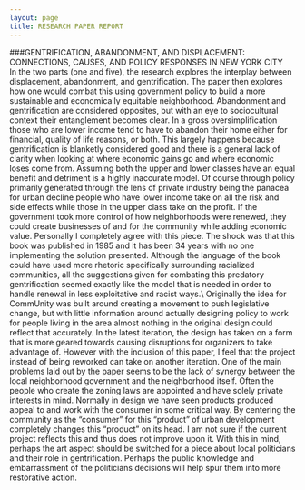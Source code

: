 ```yaml
---
layout: page
title: RESEARCH PAPER REPORT
---
```


###GENTRIFICATION, ABANDONMENT, AND DISPLACEMENT: CONNECTIONS, CAUSES, AND POLICY RESPONSES IN NEW YORK CITY\
In the two parts (one and five), the research explores the interplay between displacement, abandonment, and gentrification. The paper then explores how one would combat this using government policy to build a more sustainable and economically equitable neighborhood. Abandonment and gentrification are considered opposites, but with an eye to sociocultural context their entanglement becomes clear. In a gross oversimplification those who are lower income tend to have to abandon their home either for financial, quality of life reasons, or both. This largely happens because gentrification is blanketly considered good and there is a general lack of clarity when looking at where economic gains go and where economic loses come from. Assuming both the upper and lower classes have an equal benefit and detriment is a highly inaccurate model. Of course through policy primarily generated through the lens of private industry being the panacea for urban decline people who have lower income take on all the risk and side effects while those in the upper class take on the profit. If the government took more control of how neighborhoods were renewed, they could create businesses of and for the community while adding economic value. Personally I completely agree with this piece. The shock was that this book was published in 1985 and it has been 34 years with no one implementing the solution presented. Although the language of the book could have used more rhetoric specifically surrounding racialized communities, all the suggestions given for combating this predatory gentrification seemed exactly like the model that is needed in order to handle renewal in less exploitative and racist ways.\\
Originally the idea for CommUnity was built around creating a movement to push legislative change, but with little information around actually designing policy to work for people living in the area almost nothing in the original design could reflect that accurately. In the latest iteration, the design has taken on a form that is more geared towards causing disruptions for organizers to take advantage of. However with the inclusion of this paper, I feel that the project instead of being reworked can take on another iteration. One of the main problems laid out by the paper seems to be the lack of synergy between the local neighborhood government and the neighborhood itself. Often the people who create the zoning laws are appointed and have solely private interests in mind. Normally in design we have seen products produced appeal to and work with the consumer in some critical way. By centering the community as the “consumer” for this “product” of urban development completely changes this “product” on its head. I am not sure if the current project reflects this and thus does not improve upon it. With this in mind, perhaps the art aspect should be switched for a piece about local politicians and their role in gentrification. Perhaps the public knowledge and embarrassment of the politicians decisions will help spur them into more restorative action. 

